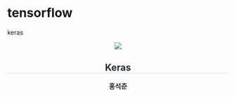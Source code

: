# tensorflow
keras
<div align= "center">
    <img src="https://capsule-render.vercel.app/api?type=waving&color=#b897ff&height=120&text=Hello%20git!&animation=&fontColor=000000&fontSize=70" />
    </div>
    <div align= "center"> 
    <h2 style="border-bottom: 1px solid #d8dee4; color: #282d33;"> Keras </h2>  
    <div style="font-weight: 700; font-size: 15px; text-align: center; color: #282d33;"> 홍석준 </div> 
    </div>
